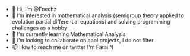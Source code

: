 - 👋 Hi, I’m @Fnechz
- 👀 I’m interested in mathematical analysis (semigroup theory applied to evolution partial differential equations) and solving programming challenges as a hobby
- 🌱 I’m currently learning Mathematical Analysis
- 💞️ I’m looking to collaborate on cool projects, I do not filter
- 📫 How to reach me on twitter I'm Farai N

<!---
Fnechz/Fnechz is a ✨ special ✨ repository because its `README.md` (this file) appears on your GitHub profile.
You can click the Preview link to take a look at your changes.
--->
